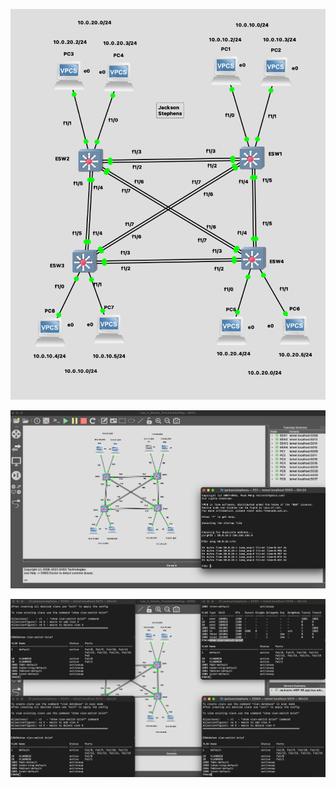 ![Network Topology](Images/Network.png)

![Ping Test](Images/Ping-Test.png)

![Vlan-Switch Brief](images/show-vlan-switch-brief.png)